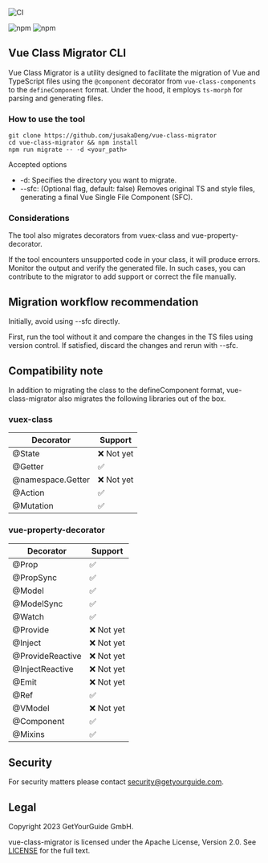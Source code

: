 
![CI](https://github.com/getyourguide/vue-class-migrator/workflows/CI/badge.svg)

![npm](https://img.shields.io/npm/v/vue-class-migrator)
![npm](https://img.shields.io/npm/dm/vue-class-migrator)


## Vue Class Migrator CLI

Vue Class Migrator is a utility designed to facilitate the migration of Vue and TypeScript files using the `@component` decorator from `vue-class-components` to the `defineComponent` format. Under the hood, it employs `ts-morph` for parsing and generating files.


### How to use the tool

```
git clone https://github.com/jusakaDeng/vue-class-migrator
cd vue-class-migrator && npm install
npm run migrate -- -d <your_path>
```

Accepted options
- -d: Specifies the directory you want to migrate.
- --sfc: (Optional flag, default: false) Removes original TS and style files, generating a final Vue Single File Component (SFC).


### Considerations

The tool also migrates decorators from vuex-class and vue-property-decorator.

If the tool encounters unsupported code in your class, it will produce errors. Monitor the output and verify the generated file. In such cases, you can contribute to the migrator to add support or correct the file manually.


## Migration workflow recommendation

Initially, avoid using --sfc directly. 

First, run the tool without it and compare the changes in the TS files using version control. If satisfied, discard the changes and rerun with --sfc.


## Compatibility note

In addition to migrating the class to the defineComponent format, vue-class-migrator also migrates the following libraries out of the box.

### vuex-class

|Decorator|Support|
|---|---|
|@State|❌ Not yet|
|@Getter|✅|
|@namespace.Getter|❌ Not yet|
|@Action|✅|
|@Mutation|✅|


### vue-property-decorator

|Decorator|Support|
|---|---|
|@Prop|✅|
|@PropSync|✅|
|@Model|✅|
|@ModelSync|✅|
|@Watch|✅|
|@Provide|❌ Not yet|
|@Inject|❌ Not yet|
|@ProvideReactive|❌ Not yet|
|@InjectReactive|❌ Not yet|
|@Emit|❌ Not yet|
|@Ref|✅|
|@VModel|❌ Not yet|
|@Component|✅|
|@Mixins|✅|

## Security

For security matters please contact [security@getyourguide.com](mailto:security@getyourguide.com).

## Legal

Copyright 2023 GetYourGuide GmbH.

vue-class-migrator is licensed under the Apache License, Version 2.0. See [LICENSE](LICENSE) for the full text.
